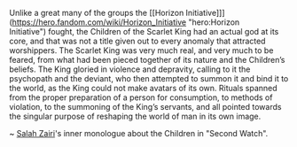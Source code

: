Unlike a great many of the groups the [[Horizon Initiative]]](https://hero.fandom.com/wiki/Horizon_Initiative "hero:Horizon Initiative") fought, the Children of the Scarlet King had an actual god at its core, and that was not a title given out to every anomaly that attracted worshippers. The Scarlet King was very much real, and very much to be feared, from what had been pieced together of its nature and the Children’s beliefs. The King gloried in violence and depravity, calling to it the psychopath and the deviant, who then attempted to summon it and bind it to the world, as the King could not make avatars of its own. Rituals spanned from the proper preparation of a person for consumption, to methods of violation, to the summoning of the King’s servants, and all pointed towards the singular purpose of reshaping the world of man in its own image.

~ [Salah Zairi](https://hero.fandom.com/wiki/Lewitt-Zairi_Family "w:c:hero:Lewitt-Zairi Family")'s inner monologue about the Children in "Second Watch".